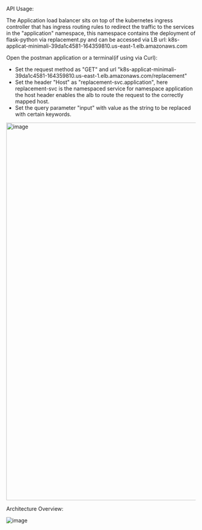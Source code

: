 API Usage:

  The Application load balancer sits on top of the kubernetes ingress controller that has ingress routing rules to redirect the traffic to the services in the "application" namespace, this namespace contains the deployment of flask-python via replacement.py and can be accessed via LB url:
  k8s-applicat-minimali-39da1c4581-164359810.us-east-1.elb.amazonaws.com
  
Open the postman application or a terminal(if using via Curl):

* Set the request method as "GET" and url "k8s-applicat-minimali-39da1c4581-164359810.us-east-1.elb.amazonaws.com/replacement"
* Set the header "Host" as "replacement-svc.application", here replacement-svc is the namespaced service for namespace application the host header enables   the alb to route the request to the correctly mapped host.
* Set the query parameter "input" with value as the string to be replaced with certain keywords.

<img width="1002" alt="image" src="https://user-images.githubusercontent.com/71400950/177881357-446d74ff-68c6-4d9b-ae6d-76a05ddc176c.png">


Architecture Overview:

![image](https://user-images.githubusercontent.com/71400950/178109813-b6676357-bd41-49ac-b39b-74942563a02b.png)


